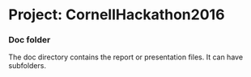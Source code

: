 # Project: CornellHackathon2016

### Doc folder

The doc directory contains the report or presentation files. It can have subfolders.  
